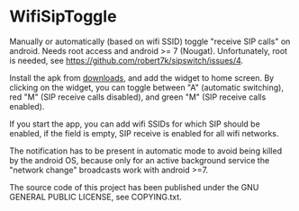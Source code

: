 # WifiSipToggle #

Manually or automatically (based on wifi SSID) toggle "receive SIP calls" on android. Needs root access and android >= 7 (Nougat). Unfortunately, root is needed, see https://github.com/robert7k/sipswitch/issues/4.

Install the apk from [downloads](https://bitbucket.org/wolfgang/wifisiptoggle/downloads/), and add the widget to home screen. By clicking on the widget, you can toggle between "A" (automatic switching), red "M" (SIP receive calls disabled), and green "M" (SIP receive calls enabled).

If you start the app, you can add wifi SSIDs for which SIP should be enabled, if the field is empty, SIP receive is enabled for all wifi networks.

The notification has to be present in automatic mode to avoid being killed by the android OS, because only for an active background service the "network change" broadcasts work with android >=7.

The source code of this project has been published under the GNU GENERAL PUBLIC LICENSE, see COPYING.txt.